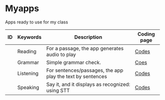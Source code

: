 # Myapps
Apps ready to use for my class

|ID|Keywords|Description|Coding page|
|--|--|--|--|
||Reading|For a passage, the app generates audio to play|[Codes](https://github.com/MK316/Myapps/blob/main/ReadingApp.ipynb)|
||Grammar|Simple grammar check.|[Coes](https://github.com/MK316/Myapps/blob/main/GrammarApp.ipynb)|
||Listening|For sentences/passages, the app play the text by sentences|[Codes](https://github.com/MK316/Myapps/blob/main/ListeningApp.ipynb)|
||Speaking|Say it, and it displays as recognized: using STT|[Codes](https://github.com/MK316/Myapps/blob/main/SpeakingApp.ipynb)|
